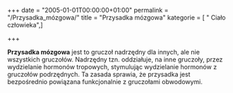 +++
date = "2005-01-01T00:00:00+01:00"
permalink = "/Przysadka_mózgowa/"
title = "Przysadka mózgowa"
kategorie = [ " Ciało człowieka",]

+++

**Przysadka mózgowa** jest to gruczoł nadrzędny dla innych, ale nie wszystkich gruczołów. Nadrzędny tzn. oddziałuje, na inne gruczoły, przez wydzielanie hormonów tropowych, stymulując wydzielanie hormonów z gruczołów podrzędnych. Ta zasada sprawia, że przysadka jest bezpośrednio powiązana funkcjonalnie z gruczołami obwodowymi.
